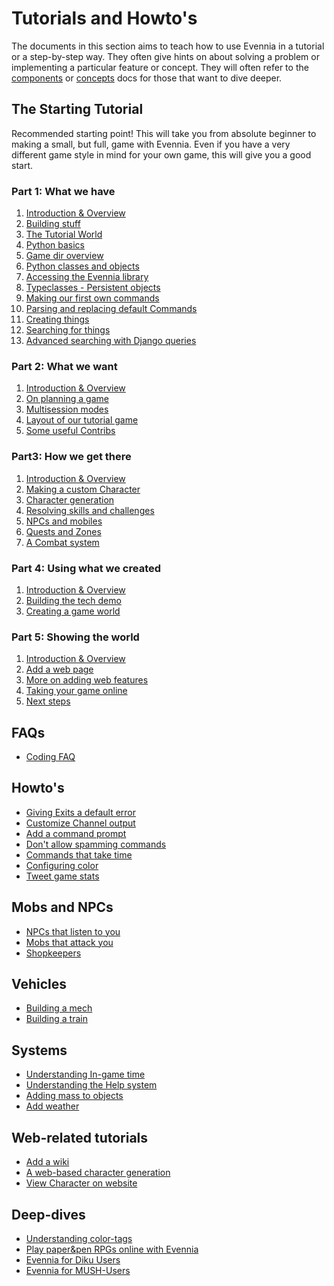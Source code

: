 # Tutorials and Howto's

The documents in this section aims to teach how to use Evennia in a tutorial or
a step-by-step way. They often give hints on about solving a problem or implementing
a particular feature or concept. They will often refer to the
[components](../Components/Components-Overview) or [concepts](../Concepts/Concepts-Overview)
docs for those that want to dive deeper.

## The Starting Tutorial

Recommended starting point! This will take you from absolute beginner to making
a small, but full, game with Evennia. Even if you have a very different game style
in mind for your own game, this will give you a good start.

### Part 1: What we have

1. [Introduction & Overview](Starting/Starting-Part1)
1. [Building stuff](Starting/Part1/Building-Quickstart)
1. [The Tutorial World](Starting/Part1/Tutorial-World-Introduction)
1. [Python basics](Starting/Part1/Python-basic-introduction)
1. [Game dir overview](Starting/Part1/Gamedir-Overview)
1. [Python classes and objects](Starting/Part1/Python-classes-and-objects)
1. [Accessing the Evennia library](Starting/Part1/Evennia-Library-Overview)
1. [Typeclasses - Persistent objects](Starting/Part1/Learning-Typeclasses)
1. [Making our first own commands](Starting/Part1/Adding-Commands)
1. [Parsing and replacing default Commands](Starting/Part1/More-on-Commands)
1. [Creating things](Starting/Part1/Creating-Things)
1. [Searching for things](Starting/Part1/Searching-Things)
1. [Advanced searching with Django queries](Starting/Part1/Django-queries)

### Part 2: What we want

1. [Introduction & Overview](Starting/Starting-Part2)
1. [On planning a game](Starting/Part2/Game-Planning)
1. [Multisession modes](../Unimplemented)
1. [Layout of our tutorial game](../Unimplemented)
1. [Some useful Contribs](Starting/Part2/Some-Useful-Contribs)

### Part3: How we get there

1. [Introduction & Overview](Starting/Starting-Part3)
1. [Making a custom Character](Starting/Part3/Implementing-a-game-rule-system)
1. [Character generation](../Unimplemented)
1. [Resolving skills and challenges](../Unimplemented)
1. [NPCs and mobiles](./Coordinates)
1. [Quests and Zones](../Unimplemented)
1. [A Combat system](../Unimplemented)

### Part 4: Using what we created

1. [Introduction & Overview](Starting/Starting-Part4)
1. [Building the tech demo](../Unimplemented)
1. [Creating a game world](../Unimplemented)

### Part 5: Showing the world

1. [Introduction & Overview](Starting/Starting-Part5)
1. [Add a web page](Starting/Part5/Add-a-simple-new-web-page)
1. [More on adding web features](Starting/Part5/Web-Tutorial)
1. [Taking your game online](../Unimplemented)
1. [Next steps](../Unimplemented)


## FAQs

- [Coding FAQ](./Coding-FAQ)

## Howto's

- [Giving Exits a default error](./Default-Exit-Errors)
- [Customize Channel output](./Customize-channels)
- [Add a command prompt](./Command-Prompt)
- [Don't allow spamming commands](./Command-Cooldown)
- [Commands that take time](./Command-Duration)
- [Configuring color](./Manually-Configuring-Color)
- [Tweet game stats](./Tutorial-Tweeting-Game-Stats)

## Mobs and NPCs

- [NPCs that listen to you](./Tutorial-NPCs-listening)
- [Mobs that attack you](./Tutorial-Aggressive-NPCs)
- [Shopkeepers](./NPC-shop-Tutorial)

## Vehicles

- [Building a mech](./Building-a-mech-tutorial)
- [Building a train](./Tutorial-Vehicles)

## Systems

- [Understanding In-game time](./Gametime-Tutorial)
- [Understanding the Help system](./Help-System-Tutorial)
- [Adding mass to objects](./Mass-and-weight-for-objects)
- [Add weather](./Weather-Tutorial)

## Web-related tutorials

- [Add a wiki](./Add-a-wiki-on-your-website)
- [A web-based character generation](./Web-Character-Generation)
- [View Character on website](./Web-Character-View-Tutorial)

## Deep-dives
- [Understanding color-tags](./Understanding-Color-Tags)
- [Play paper&pen RPGs online with Evennia](./Evennia-for-roleplaying-sessions)
- [Evennia for Diku Users](./Evennia-for-Diku-Users)
- [Evennia for MUSH-Users](./Evennia-for-MUSH-Users)
